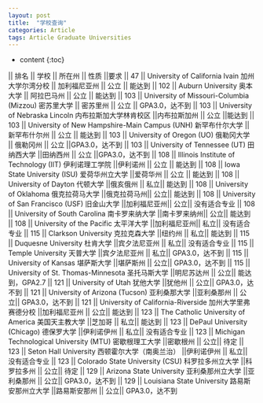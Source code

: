 ```yaml
---
layout: post
title:  "学校查询"
categories: Article
tags: Article Graduate Universities
---
```


* content
{:toc}


|| 排名     ||    学校                                                    ||   所在州    ||  性质  ||要求
|| 47      || University of California Ivain 加州大学尔湾分校              ||  加利福尼亚州  ||  公立 || 能达到
|| 102     || Auburn University 奥本大学                                  ||  阿拉巴马州  ||  公立 || 能达到
|| 103     || University of Missouri-Columbia (Mizzou) 密苏里大学         ||  密苏里州    ||  公立 || GPA3.0，达不到
|| 103     || University of Nebraska Lincoln 内布拉斯加大学林肯校区         ||内布拉斯加州  ||  公立 ||能达到
|| 103     || University of New Hampshire-Main Campus (UNH) 新罕布什尔大学 ||新罕布什尔州  ||  公立 || 能达到 
|| 103     || University of Oregon (UO) 俄勒冈大学                         ||   俄勒冈州  ||  公立 ||GPA3.0，达不到
|| 103     || University of Tennessee (UT) 田纳西大学                      ||田纳西州     ||  公立 ||GPA3.0，达不到
|| 108     || Illinois Institute of Technology (IIT) 伊利诺理工学院         ||伊利诺州    ||  公立  || 能达到
|| 108     || Iowa State University (ISU) 爱荷华州立大学                    ||爱荷华州    ||   公立 || 能达到
|| 108     || University of Dayton 代顿大学                                ||俄亥俄州    ||    私立|| 能达到
|| 108     || University of Oklahoma 俄克拉荷马大学                         ||俄克拉荷马州||    公立|| 能达到
|| 108     || University of San Francisco (USF) 旧金山大学                  ||加利福尼亚州||    公立|| 没有适合专业
|| 108     || University of South Carolina  南卡罗来纳大学                  ||南卡罗来纳州||    公立|| 能达到
|| 108     || University of the Pacific   太平洋大学                       ||加利福尼亚州||    私立|| 没有适合专业
|| 115     || Clarkson University 克拉克森大学                             ||纽约州      ||    私立|| 能达到
|| 115     || Duquesne University 杜肯大学                                ||宾夕法尼亚州 ||    私立|| 没有适合专业
|| 115     || Temple University  天普大学                                ||宾夕法尼亚州 ||    私立|| GPA3.0，达不到
|| 115     || University of Kansas  堪萨斯大学                               ||堪萨斯州 ||    公立|| GPA3.0，达不到
|| 115     || University of St. Thomas-Minnesota   圣托马斯大学              ||明尼苏达州 ||    公立|| 能达到，GPA2.7
|| 121     || University of Utah    犹他大学                               ||犹他州      ||    公立|| GPA3.0，达不到
|| 121     || University of Arizona (Tucson)  亚利桑那大学                ||亚利桑那州      ||    公立|| GPA3.0，达不到
|| 121     || University of California-Riverside   加州大学里弗赛德分校    ||加利福尼亚州      ||    公立|| 能达到
|| 123     || The Catholic University of America    美国天主教大学         ||芝加哥      ||    私立|| 能达到
|| 123     || DePaul University (Chicago) 德保罗大学                      ||伊利诺伊州      ||  私立|| 没有适合专业
|| 123     || Michigan Technological University (MTU)     密歇根理工大学    ||密歇根州      ||  公立|| 待定
|| 123     || Seton Hall University      西顿霍尔大学（南奥兰治）            ||伊利诺伊州      ||  私立|| 没有适合专业
|| 123     || Colorado State University (CSU)      科罗拉多州立大学            ||科罗拉多州      ||  公立|| 待定
|| 129     || Arizona State University      亚利桑那州立大学            ||亚利桑那州      ||  公立|| GPA3.0，达不到
|| 129     || Louisiana State University    路易斯安那州立大学            ||路易斯安那州      ||  公立|| GPA3.0，达不到
